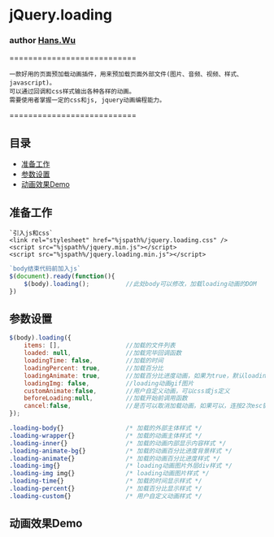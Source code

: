 # jQuery.loading
### author [Hans.Wu](http://www.hanswu.com/project/jquery_loading.html "jQuery.loading")
===========================

    一款好用的页面预加载动画插件，用来预加载页面外部文件(图片、音频、视频、样式、javascript)。
    可以通过回调和css样式输出各种各样的动画。
    需要使用者掌握一定的css和js, jquery动画编程能力。

===========================

## 目录
* [准备工作](#准备工作)
* [参数设置](#参数设置)
* [动画效果Demo](#动画效果Demo)

## 准备工作
```
`引入js和css`
<link rel="stylesheet" href="%jspath%/jquery.loading.css" />
<script src="%jspath%/jquery.min.js"></script>
<script src="%jspath%/jquery.loading.min.js"></script>
```
```javascript
`body结束代码前加入js`
$(document).ready(function(){
    $(body).loading();          //此处body可以修改，加载loading动画的DOM
})
```
## 参数设置
```javascript
$(body).loading({
    items: [],                  //加载的文件列表
    loaded: null,               //加载完毕回调函数
    loadingTime: false,         //加载的时间
    loadingPercent: true,       //加载百分比
    loadingAnimate: true,       //加载百分比进度动画，如果为true，默认loading.gif
    loadingImg: false,          //loading动画gif图片
    customAnimate:false,        //用户自定义动画，可以css或js定义
    beforeLoading:null,         //加载开始前调用函数
    cancel:false,               //是否可以取消加载动画，如果可以，连按2次esc键，将取消加载动画。值可以是true或者是定义取消后的回调函数
});
```
```css
.loading-body{}                 /* 加载的外部主体样式 */
.loading-wrapper{}              /* 加载的动画主体样式 */
.loading-inner{}                /* 加载的动画内部显示内容样式 */
.loading-animate-bg{}           /* 加载的动画百分比进度背景样式 */
.loading-animate{}              /* 加载的动画百分比进度样式 */
.loading-img{}                  /* loading动画图片外层div样式 */
.loading-img img{}              /* loading动画图片样式 */
.loading-time{}                 /* 加载的时间显示样式 */
.loading-percent{}              /* 加载百分比显示样式 */
.loading-custom{}               /* 用户自定义动画样式 */
```
## 动画效果Demo


